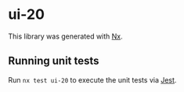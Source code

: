 # ui-20

This library was generated with [Nx](https://nx.dev).

## Running unit tests

Run `nx test ui-20` to execute the unit tests via [Jest](https://jestjs.io).
